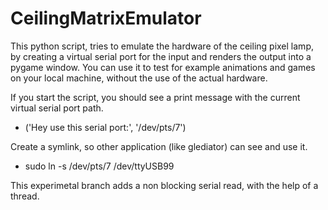 # CeilingMatrixEmulator

This python script, tries to emulate the hardware of the ceiling pixel lamp, 
by creating a virtual serial port for the input and renders the output into a pygame window.
You can use it to test for example animations and games on your local machine, without the use of the actual hardware.

If you start the script, you should see a print message with the current virtual serial port path.
- ('Hey use this serial port:', '/dev/pts/7')

Create a symlink, so other application (like glediator) can see and use it.
- sudo ln -s /dev/pts/7 /dev/ttyUSB99

This experimetal branch adds a non blocking serial read, with the help of a thread.
